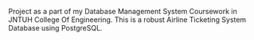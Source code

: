 Project as a part of my Database Management System Coursework in JNTUH College Of Engineering.
This is a robust Airline Ticketing System Database using PostgreSQL.

